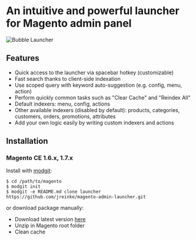# An intuitive and powerful launcher for Magento admin panel

![Bubble Launcher](http://i.imgur.com/g2buapL.png)

## Features
* Quick access to the launcher via spacebar hotkey (customizable)
* Fast search thanks to client-side indexation
* Use scoped query with keyword auto-suggestion (e.g. config, menu, action)
* Perform quickly common tasks such as "Clear Cache" and "Reindex All"
* Default indexers: menu, config, actions
* Other available indexers (disabled by default): products, categories, customers, orders, promotions, attributes
* Add your own logic easily by writing custom indexers and actions

## Installation

### Magento CE 1.6.x, 1.7.x

Install with [modgit](https://github.com/jreinke/modgit):

    $ cd /path/to/magento
    $ modgit init
    $ modgit -e README.md clone launcher https://github.com/jreinke/magento-admin-launcher.git

or download package manually:

* Download latest version [here](https://github.com/jreinke/magento-admin-launcher/archive/master.zip)
* Unzip in Magento root folder
* Clean cache
